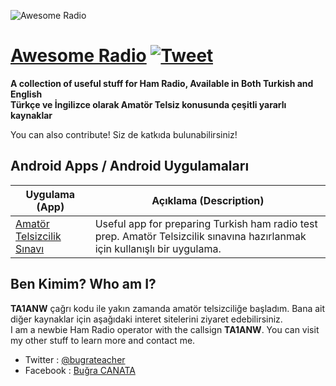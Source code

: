 ![Awesome Radio](awesome_radio.jpg)

# [Awesome Radio](https://github.com/bcanata/awesome-radio) [![Tweet](https://img.shields.io/twitter/url/http/shields.io.svg?style=social)](https://twitter.com/intent/tweet?url=https%3A%2F%2Fgithub.com%2Fbcanata%2Fawesome-radio&via=%40bugrahoca&text=Awesome-Radio&hashtags=%23ta1anw)

**A collection of useful stuff for Ham Radio, Available in Both Turkish and English**  
**Türkçe ve İngilizce olarak Amatör Telsiz konusunda çeşitli yararlı kaynaklar**

You can also contribute! Siz de katkıda bulunabilirsiniz!

## Android Apps / Android Uygulamaları

Uygulama (App) | Açıklama (Description)
---- | ----
[Amatör Telsizcilik Sınavı](https://play.google.com/store/apps/details?id=ist.nitrogen.amatortelsizcilik) 			| Useful app for preparing Turkish ham radio test prep. Amatör Telsizcilik sınavına hazırlanmak için kullanışlı bir uygulama.

## Ben Kimim? Who am I?

**TA1ANW** çağrı kodu ile yakın zamanda amatör telsizciliğe başladım. Bana ait diğer kaynaklar için aşağıdaki interet sitelerini ziyaret edebilirsiniz.  
I am a newbie Ham Radio operator with the callsign **TA1ANW**. You can visit my other stuff to learn more and contact me.

 - Twitter : [@bugrateacher](https://twitter.com/bugrateacher)
 - Facebook : [Buğra CANATA](https://www.facebook.com/canata)
